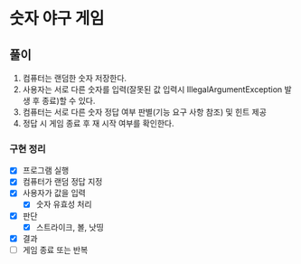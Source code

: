 # 숫자 야구 게임

## 풀이

1. 컴퓨터는 랜덤한 숫자 저장한다.
2. 사용자는 서로 다른 숫자를 입력(잘못된 값 입력시 IllegalArgumentException 발생 후 종료)할 수 있다.
3. 컴퓨터는 서로 다른 숫자 정답 여부 판별(기능 요구 사항 참조) 및 힌트 제공
4. 정답 시 게임 종료 후 재 시작 여부를 확인한다.

### 구현 정리

- [x] 프로그램 실행
- [x] 컴퓨터가 랜덤 정답 지정 
- [x] 사용자가 값을 입력
  - [x] 숫자 유효성 처리
- [x] 판단
  - [x] 스트라이크, 볼, 낫띵
- [x] 결과
- [ ] 게임 종료 또는 반복